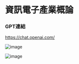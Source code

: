 # 資訊電子產業概論

### GPT連結
https://chat.openai.com/

![image](https://github.com/His-Lin/ITEE2024/assets/144580635/894b4efb-5b2c-4faa-927a-d905460f4908)

![image](https://github.com/His-Lin/ITEE2024/assets/144580635/2e9d3b04-8ae9-4842-93b7-011255b71054)
